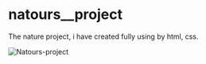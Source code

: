 
# natours__project
The nature project, i have created fully using by html, css.

![Natours-project](https://user-images.githubusercontent.com/56509182/131259405-ff0e964c-2958-407e-bbd5-277aabaec409.png)
